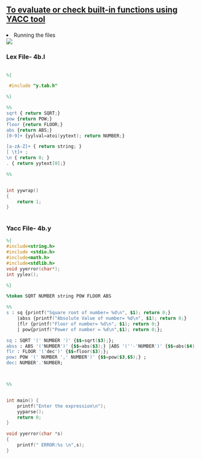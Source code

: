 <h2>
  
  [ To evaluate or check built-in functions using YACC tool ](/Assignment%2004/4b)
  
</h2>


<div class="img">
  <li>Running the files </li>
  <img src="https://user-images.githubusercontent.com/99306046/155846327-21b13b1d-435d-4d3f-8fd1-c2e7879d5fd2.png"  />



</div>

<h3> Lex File- 4b.l</h3>

```lex
                                                                                                                     
%{

 #include "y.tab.h"

%}

%%
sqrt { return SQRT;}
pow {return POW;}
floor {return FLOOR;}
abs {return ABS;}
[0-9]+ {yylval=atoi(yytext); return NUMBER;}

[a-zA-Z]+ { return string; }
[ \t]+ ; 
\n { return 0; }
. { return yytext[0];}

%%


int yywrap()
{
	return 1;
}               
                  
```

<h3> Yacc File- 4b.y</h3>

```yacc
%{
#include<string.h>
#include <stdio.h>
#include<math.h>
#include<stdlib.h>
void yyerror(char*);
int yylex();

%}

%token SQRT NUMBER string POW FLOOR ABS

%%
s : sq {printf("Square root of number= %d\n", $1); return 0;}
    |abss {printf("Absolute Value of number= %d\n", $1); return 0;}
    |flr {printf("Floor of number= %d\n", $1); return 0;}
    | pow{printf("Power of number = %d\n",$1); return 0;};

sq : SQRT '(' NUMBER ')' {$$=sqrt($3);};
abss : ABS '('NUMBER')' {$$=abs($3);} |ABS '(''-'NUMBER')' {$$=abs($4);};
flr : FLOOR '('dec')' {$$=floor($3);};
pow: POW '(' NUMBER ',' NUMBER')' {$$=pow($3,$5);} ;
dec: NUMBER'.'NUMBER;



%%


int main() {
    printf("Enter the expression\n");
    yyparse();
    return 0;
}

void yyerror(char *s)
{
	printf(" ERROR:%s \n",s);
}



  ```





